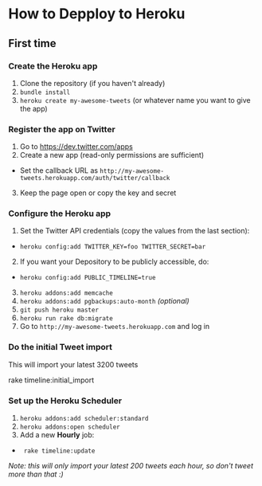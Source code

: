 How to Depploy to Heroku
========================

First time
----------

### Create the Heroku app

1. Clone the repository (if you haven't already)
2. `bundle install`
3. `heroku create my-awesome-tweets` (or whatever name you want to give the app)

### Register the app on Twitter

1. Go to <https://dev.twitter.com/apps>
2. Create a new app (read-only permissions are sufficient)
  * Set the callback URL as `http://my-awesome-tweets.herokuapp.com/auth/twitter/callback`
3. Keep the page open or copy the key and secret

### Configure the Heroku app

1. Set the Twitter API credentials (copy the values from the last section):
  * `heroku config:add TWITTER_KEY=foo TWITTER_SECRET=bar`
2. If you want your Depository to be publicly accessible, do:
  * `heroku config:add PUBLIC_TIMELINE=true`
3. `heroku addons:add memcache`
4. `heroku addons:add pgbackups:auto-month` *(optional)*
5. `git push heroku master`
6. `heroku run rake db:migrate`
7. Go to `http://my-awesome-tweets.herokuapp.com` and log in

### Do the initial Tweet import

This will import your latest 3200 tweets

  rake timeline:initial_import

### Set up the Heroku Scheduler

1. `heroku addons:add scheduler:standard`
2. `heroku addons:open scheduler`
3. Add a new **Hourly** job:
  * ` rake timeline:update`

*Note: this will only import your latest 200 tweets each hour, so don't tweet more than that :)*

